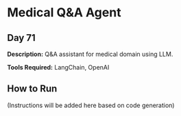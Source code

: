 # Medical Q&A Agent

## Day 71

**Description:** Q&A assistant for medical domain using LLM.

**Tools Required:** LangChain, OpenAI

## How to Run

(Instructions will be added here based on code generation)
